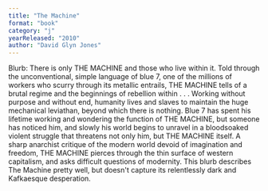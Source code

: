 ```yaml
---
title: "The Machine"
format: "book"
category: "j"
yearReleased: "2010"
author: "David Glyn Jones"
---
```

 Blurb: There is only THE MACHINE and those who live within it. Told through the  unconventional, simple language of blue 7, one of the millions of workers who  scurry through its metallic entrails, THE MACHINE tells of a brutal regime and  the beginnings of rebellion within . . . Working without purpose and without end, humanity lives and slaves to maintain  the huge mechanical leviathan, beyond which there is nothing. Blue 7 has spent  his lifetime working and wondering the function of THE MACHINE, but someone has  noticed him, and slowly his world begins to unravel in a bloodsoaked violent  struggle that threatens not only him, but THE MACHINE itself. A sharp anarchist critique of the modern world devoid of imagination and  freedom, THE MACHINE pierces through the thin surface of western capitalism, and  asks difficult questions of modernity.
 This blurb describes The Machine pretty well, but doesn't capture its  relentlessly dark and Kafkaesque desperation.
  
